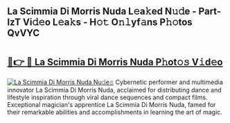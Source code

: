 ## La Scimmia Di Morris Nuda L𝚎a𝚔ed N𝚞𝚍e - Part-lzT Vi𝚍𝚎o L𝚎a𝚔s - H𝚘𝚝 O𝚗𝚕yf𝚊ns P𝚑𝚘tos QvVYC

# <h2><a href="http://kf9ho39.oniu.top/?m=La+Scimmia+Di+Morris+Nuda">🔗👉 🔴 La Scimmia Di Morris Nuda P𝚑ot𝚘𝚜 V𝚒d𝚎o</a></h2>

[![La Scimmia Di Morris Nuda Nu𝚍e𝚜](https://i.imgur.com/0qMVB7G.gif)](http://kf9ho39.oniu.top/?m=La+Scimmia+Di+Morris+Nuda)
Cybernetic performer and multimedia innovator La Scimmia Di Morris Nuda, acclaimed for distributing dance and lifestyle inspiration through viral dance sequences and compact films. Exceptional magician's apprentice La Scimmia Di Morris Nuda, famed for their remarkable abilities and accomplishments in learning the art of magic.  

